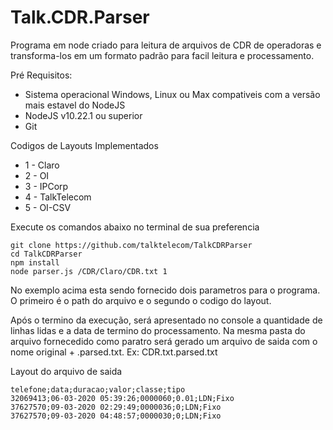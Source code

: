 # Talk.CDR.Parser

Programa em node criado para leitura de arquivos de CDR de operadoras e transforma-los em um formato padrão para facil leitura e processamento.

Pré Requisitos:
- Sistema operacional Windows, Linux ou Max compativeis com a versão mais estavel do NodeJS
- NodeJS v10.22.1 ou superior
- Git

Codigos de Layouts Implementados
- 1 - Claro
- 2 - OI
- 3 - IPCorp
- 4 - TalkTelecom
- 5 - OI-CSV

Execute os comandos abaixo no terminal de sua preferencia
```
git clone https://github.com/talktelecom/TalkCDRParser
cd TalkCDRParser
npm install
node parser.js /CDR/Claro/CDR.txt 1
```
No exemplo acima esta sendo fornecido dois parametros para o programa. O primeiro é o path do arquivo e o segundo o codigo do layout.

Após o termino da execução, será apresentado no console a quantidade de linhas lidas e a data de termino do processamento. Na mesma pasta do arquivo fornecedido como paratro será gerado um arquivo de saida com o nome original + .parsed.txt. Ex: CDR.txt.parsed.txt

Layout do arquivo de saida
```
telefone;data;duracao;valor;classe;tipo
32069413;06-03-2020 05:39:26;0000060;0.01;LDN;Fixo
37627570;09-03-2020 02:29:49;0000036;0;LDN;Fixo
37627570;09-03-2020 04:48:57;0000030;0;LDN;Fixo
```

